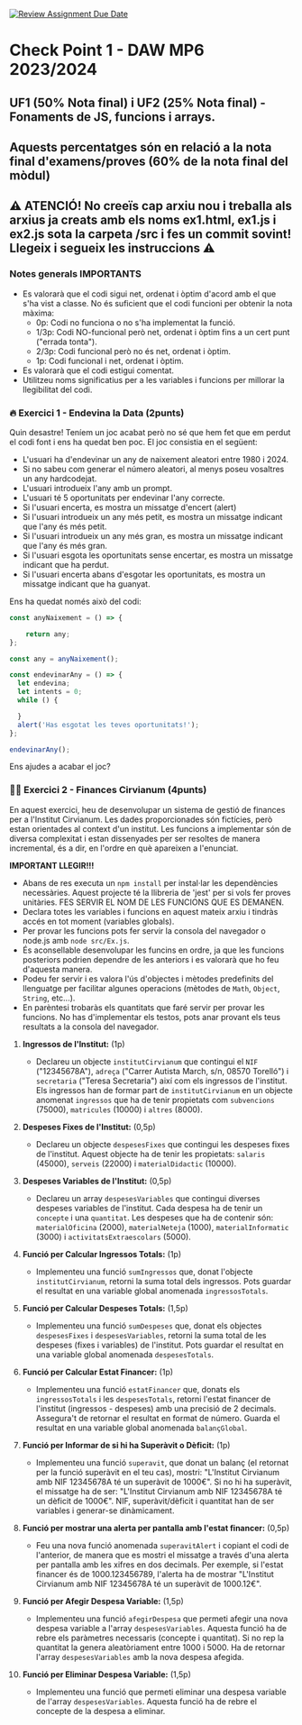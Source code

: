[![Review Assignment Due Date](https://classroom.github.com/assets/deadline-readme-button-24ddc0f5d75046c5622901739e7c5dd533143b0c8e959d652212380cedb1ea36.svg)](https://classroom.github.com/a/YXhigBwG)
# Check Point 1 - DAW MP6 2023/2024

## UF1 (50% Nota final) i UF2 (25% Nota final) - Fonaments de JS, funcions i arrays.

## Aquests percentatges són en relació a la nota final d'examens/proves (60% de la nota final del mòdul)

## :warning: **ATENCIÓ!** No creeïs cap arxiu nou i treballa als arxius ja creats amb els noms ex1.html, ex1.js i ex2.js sota la carpeta /src i fes un commit sovint! Llegeix i segueix les instruccions :warning:

### Notes generals IMPORTANTS

- Es valorarà que el codi sigui net, ordenat i òptim d'acord amb el que s'ha vist a classe. No és suficient que el codi funcioni per obtenir la nota màxima:
  - 0p: Codi no funciona o no s'ha implementat la funció.
  - 1/3p: Codi NO-funcional però net, ordenat i òptim fins a un cert punt ("errada tonta").
  - 2/3p: Codi funcional però no és net, ordenat i òptim.
  - 1p: Codi funcional i net, ordenat i òptim.
- Es valorarà que el codi estigui comentat.
- Utilitzeu noms significatius per a les variables i funcions per millorar la llegibilitat del codi.

### :fire: Exercici 1 - Endevina la Data (2punts)

Quin desastre! Teníem un joc acabat però no sé que hem fet que em perdut el codi font i ens ha quedat ben poc. El joc consistia en el següent:

- L'usuari ha d'endevinar un any de naixement aleatori entre 1980 i 2024.
- Si no sabeu com generar el número aleatori, al menys poseu vosaltres un any hardcodejat.
- L'usuari introdueix l'any amb un prompt.
- L'usuari té 5 oportunitats per endevinar l'any correcte.
- Si l'usuari encerta, es mostra un missatge d'encert (alert)
- Si l'usuari introdueix un any més petit, es mostra un missatge indicant que l'any és més petit.
- Si l'usuari introdueix un any més gran, es mostra un missatge indicant que l'any és més gran.
- Si l'usuari esgota les oportunitats sense encertar, es mostra un missatge indicant que ha perdut.
- Si l'usuari encerta abans d'esgotar les oportunitats, es mostra un missatge indicant que ha guanyat.

Ens ha quedat només això del codi:

```javascript
const anyNaixement = () => {

    return any;
};

const any = anyNaixement();

const endevinarAny = () => {
  let endevina;
  let intents = 0;
  while () {

  }
  alert('Has esgotat les teves oportunitats!');
};

endevinarAny();
```

Ens ajudes a acabar el joc?

### :weight_lifting_man: Exercici 2 - Finances Cirvianum (4punts)

En aquest exercici, heu de desenvolupar un sistema de gestió de finances per a l'Institut Cirvianum. Les dades proporcionades són fictícies, però estan orientades al context d'un institut. Les funcions a implementar són de diversa complexitat i estan dissenyades per ser resoltes de manera incremental, és a dir, en l'ordre en què apareixen a l'enunciat.

**IMPORTANT LLEGIR!!!**

- Abans de res executa un `npm install` per instal·lar les dependències necessàries. Aquest projecte té la llibreria de 'jest' per si vols fer proves unitàries.
  FES SERVIR EL NOM DE LES FUNCIONS QUE ES DEMANEN.
- Declara totes les variables i funcions en aquest mateix arxiu i tindràs accés en tot moment (variables globals).
- Per provar les funcions pots fer servir la consola del navegador o node.js amb `node src/Ex.js`.
- És aconsellable desenvolupar les funcins en ordre, ja que les funcions posteriors podrien dependre de les anteriors i es valorarà que ho feu d'aquesta manera.
- Podeu fer servir i es valora l'ús d'objectes i mètodes predefinits del llenguatge per facilitar algunes operacions (mètodes de `Math`, `Object`, `String`, etc...).
- En parèntesi trobaràs els quantitats que faré servir per provar les funcions. No has d'implementar els testos, pots anar provant els teus resultats a la consola del navegador.

1. **Ingressos de l'Institut:** (1p)

   - Declareu un objecte `institutCirvianum` que contingui el `NIF` ("12345678A"), `adreça` ("Carrer Autista March, s/n, 08570 Torelló") i `secretaria` ("Teresa Secretaria") així com els ingressos de l'institut. Els ingressos han de formar part de `institutCirvianum` en un objecte anomenat `ingressos` que ha de tenir propietats com `subvencions` (75000), `matricules` (10000) i `altres` (8000).

2. **Despeses Fixes de l'Institut:** (0,5p)

   - Declareu un objecte `despesesFixes` que contingui les despeses fixes de l'institut. Aquest objecte ha de tenir les propietats: `salaris` (45000), `serveis` (22000) i `materialDidactic` (10000).

3. **Despeses Variables de l'Institut:** (0,5p)

   - Declareu un array `despesesVariables` que contingui diverses despeses variables de l'institut. Cada despesa ha de tenir un `concepte` i una `quantitat`. Les despeses que ha de contenir són: `materialOficina` (2000), `materialNeteja` (1000), `materialInformatic` (3000) i `activitatsExtraescolars` (5000).

4. **Funció per Calcular Ingressos Totals:** (1p)

   - Implementeu una funció `sumIngressos` que, donat l'objecte `institutCirvianum`, retorni la suma total dels ingressos. Pots guardar el resultat en una variable global anomenada `ingressosTotals`.

5. **Funció per Calcular Despeses Totals:** (1,5p)

   - Implementeu una funció `sumDespeses` que, donat els objectes `despesesFixes` i `despesesVariables`, retorni la suma total de les despeses (fixes i variables) de l'institut. Pots guardar el resultat en una variable global anomenada `despesesTotals`.

6. **Funció per Calcular Estat Financer:** (1p)

   - Implementeu una funció `estatFinancer` que, donats els `ingressosTotals` i les `despesesTotals`, retorni l'estat financer de l'institut (ingressos - despeses) amb una precisió de 2 decimals. Assegura't de retornar el resultat en format de número. Guarda el resultat en una variable global anomenada `balançGlobal`.

7. **Funció per Informar de si hi ha Superàvit o Dèficit:** (1p)

   - Implementeu una funció `superavit`, que donat un balanç (el retornat per la funció superàvit en el teu cas), mostri: "L'Institut Cirvianum amb NIF 12345678A té un superàvit de 1000€". Si no hi ha superàvit, el missatge ha de ser: "L'Institut Cirvianum amb NIF 12345678A té un dèficit de 1000€". NIF, superàvit/dèficit i quantitat han de ser variables i generar-se dinàmicament.

8. **Funció per mostrar una alerta per pantalla amb l'estat financer:** (0,5p)

   - Feu una nova funció anomenada `superavitAlert` i copiant el codi de l'anterior, de manera que es mostri el missatge a través d'una alerta per pantalla amb les xifres en dos decimals. Per exemple, si l'estat financer és de 1000.123456789, l'alerta ha de mostrar "L'Institut Cirvianum amb NIF 12345678A té un superàvit de 1000.12€".

9. **Funció per Afegir Despesa Variable:** (1,5p)

   - Implementeu una funció `afegirDespesa` que permeti afegir una nova despesa variable a l'array `despesesVariables`. Aquesta funció ha de rebre els paràmetres necessaris (concepte i quantitat). Si no rep la quantitat la genera aleatòriament entre 1000 i 5000. Ha de retornar l'array `despesesVariables` amb la nova despesa afegida.

10. **Funció per Eliminar Despesa Variable:** (1,5p)
    - Implementeu una funció que permeti eliminar una despesa variable de l'array `despesesVariables`. Aquesta funció ha de rebre el concepte de la despesa a eliminar.
